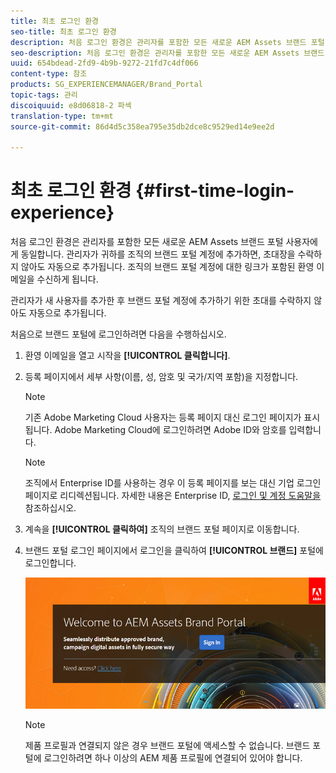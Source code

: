 ```yaml
---
title: 최초 로그인 환경
seo-title: 최초 로그인 환경
description: 처음 로그인 환경은 관리자를 포함한 모든 새로운 AEM Assets 브랜드 포털 사용자에게 동일합니다. 관리자가 귀하를 조직의 브랜드 포털 계정에 추가하면, 초대장을 수락하지 않아도 자동으로 추가됩니다. 조직의 브랜드 포털 계정에 대한 링크가 포함된 환영 이메일을 수신하게 됩니다.
seo-description: 처음 로그인 환경은 관리자를 포함한 모든 새로운 AEM Assets 브랜드 포털 사용자에게 동일합니다. 관리자가 귀하를 조직의 브랜드 포털 계정에 추가하면, 초대장을 수락하지 않아도 자동으로 추가됩니다. 조직의 브랜드 포털 계정에 대한 링크가 포함된 환영 이메일을 수신하게 됩니다.
uuid: 654bdead-2fd9-4b9b-9272-21fd7c4df066
content-type: 참조
products: SG_EXPERIENCEMANAGER/Brand_Portal
topic-tags: 관리
discoiquuid: e8d06818-2 파섹
translation-type: tm+mt
source-git-commit: 86d4d5c358ea795e35db2dce8c9529ed14e9ee2d

---
```



# 최초 로그인 환경 {#first-time-login-experience}

처음 로그인 환경은 관리자를 포함한 모든 새로운 AEM Assets 브랜드 포털 사용자에게 동일합니다. 관리자가 귀하를 조직의 브랜드 포털 계정에 추가하면, 초대장을 수락하지 않아도 자동으로 추가됩니다. 조직의 브랜드 포털 계정에 대한 링크가 포함된 환영 이메일을 수신하게 됩니다.

관리자가 새 사용자를 추가한 후 브랜드 포털 계정에 추가하기 위한 초대를 수락하지 않아도 자동으로 추가됩니다.

처음으로 브랜드 포털에 로그인하려면 다음을 수행하십시오.

1. 환영 이메일을 열고 시작을 **[!UICONTROL 클릭합니다]**.

1. 등록 페이지에서 세부 사항(이름, 성, 암호 및 국가/지역 포함)을 지정합니다.
   >[!NOTE]
   >
   >기존 Adobe Marketing Cloud 사용자는 등록 페이지 대신 로그인 페이지가 표시됩니다. Adobe Marketing Cloud에 로그인하려면 Adobe ID와 암호를 입력합니다.

   >[!NOTE]
   >
   >조직에서 Enterprise ID를 사용하는 경우 이 등록 페이지를 보는 대신 기업 로그인 페이지로 리디렉션됩니다. 자세한 내용은 Enterprise ID, [로그인 및 계정 도움말을](https://helpx.adobe.com/in/enterprise/kb/enterprise-id-faq.html)참조하십시오.

1. 계속을 **[!UICONTROL 클릭하여]** 조직의 브랜드 포털 페이지로 이동합니다.
1. 브랜드 포털 로그인 페이지에서 로그인을 클릭하여 **[!UICONTROL 브랜드]** 포털에 로그인합니다.

   ![브랜드 포털 로그인 페이지](assets/signin-onboarding.png)

   >[!NOTE]
   >
   >제품 프로필과 연결되지 않은 경우 브랜드 포털에 액세스할 수 없습니다. 브랜드 포털에 로그인하려면 하나 이상의 AEM 제품 프로필에 연결되어 있어야 합니다.
